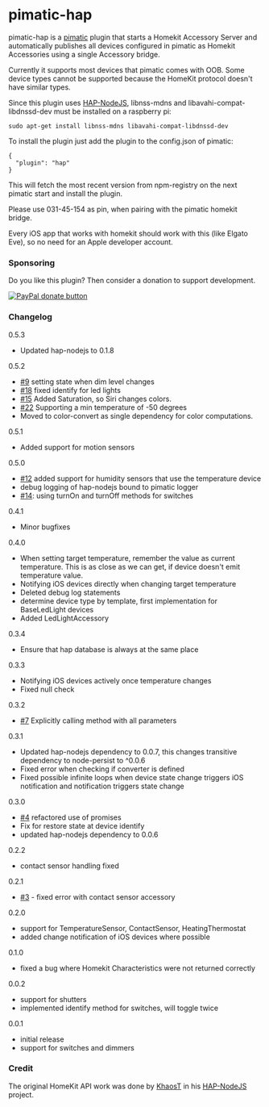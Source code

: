pimatic-hap
=======================

pimatic-hap is a [pimatic](https://github.com/pimatic/pimatic) plugin that starts a Homekit Accessory Server and automatically
publishes all devices configured in pimatic as Homekit Accessories using a single Accessory bridge.

Currently it supports most devices that pimatic comes with OOB. Some device types cannot be supported because the HomeKit protocol doesn't have similar types.

Since this plugin uses [HAP-NodeJS](https://github.com/KhaosT/HAP-NodeJS), libnss-mdns and libavahi-compat-libdnssd-dev must be installed on a raspberry pi:

    sudo apt-get install libnss-mdns libavahi-compat-libdnssd-dev

To install the plugin just add the plugin to the config.json of pimatic:

    {
      "plugin": "hap"   
    }

This will fetch the most recent version from npm-registry on the next pimatic start and install the plugin.

Please use 031-45-154 as pin, when pairing with the pimatic homekit bridge.

Every iOS app that works with homekit should work with this (like Elgato Eve), so no need for an Apple developer account.

### Sponsoring

Do you like this plugin? Then consider a donation to support development.

<span class="badge-paypal"><a href="https://www.paypal.com/cgi-bin/webscr?cmd=_s-xclick&hosted_button_id=2T48JXA589B4Y" title="Donate to this project using Paypal"><img src="https://img.shields.io/badge/paypal-donate-yellow.svg" alt="PayPal donate button" /></a></span>

### Changelog
0.5.3
* Updated hap-nodejs to 0.1.8

0.5.2
* [#9](https://github.com/michbeck100/pimatic-hap/issues/9) setting state when dim level changes
* [#18](https://github.com/michbeck100/pimatic-hap/issues/18) fixed identify for led lights
* [#15](https://github.com/michbeck100/pimatic-hap/issues/15) Added Saturation, so Siri changes colors.
* [#22](https://github.com/michbeck100/pimatic-hap/issues/22) Supporting a min temperature of -50 degrees
* Moved to color-convert as single dependency for color computations.

0.5.1
* Added support for motion sensors

0.5.0
* [#12](https://github.com/michbeck100/pimatic-hap/issues/12) added support for humidity sensors that use the temperature device
* debug logging of hap-nodejs bound to pimatic logger
* [#14](https://github.com/michbeck100/pimatic-hap/issues/14): using turnOn and turnOff methods for switches

0.4.1
* Minor bugfixes

0.4.0
* When setting target temperature, remember the value as current temperature. This is as close as we can get, if device doesn't emit temperature value.
* Notifying iOS devices directly when changing target temperature
* Deleted debug log statements
* determine device type by template, first implementation for BaseLedLight devices
* Added LedLightAccessory

0.3.4
* Ensure that hap database is always at the same place

0.3.3
* Notifying iOS devices actively once temperature changes
* Fixed null check

0.3.2
* [#7](https://github.com/michbeck100/pimatic-hap/issues/7) Explicitly calling method with all parameters

0.3.1
* Updated hap-nodejs dependency to 0.0.7, this changes transitive dependency to node-persist to ^0.0.6
* Fixed error when checking if converter is defined
* Fixed possible infinite loops when device state change triggers iOS notification and notification triggers state change

0.3.0
* [#4](https://github.com/michbeck100/pimatic-hap/issues/4) refactored use of promises
* Fix for restore state at device identify
* updated hap-nodejs dependency to 0.0.6

0.2.2
* contact sensor handling fixed

0.2.1
* [#3](https://github.com/michbeck100/pimatic-hap/issues/3) - fixed error with contact sensor accessory

0.2.0
* support for TemperatureSensor, ContactSensor, HeatingThermostat
* added change notification of iOS devices where possible

0.1.0
* fixed a bug where Homekit Characteristics were not returned correctly

0.0.2
* support for shutters
* implemented identify method for switches, will toggle twice

0.0.1
* initial release
* support for switches and dimmers

### Credit
The original HomeKit API work was done by [KhaosT](http://twitter.com/khaost) in his [HAP-NodeJS](https://github.com/KhaosT/HAP-NodeJS) project.
